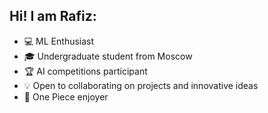 ## Hi! I am Rafiz:   

  
* :computer: ML Enthusiast  
* :mortar_board: Undergraduate student from Moscow
* :trophy: AI competitions participant
* :bulb: Open to collaborating on projects and innovative ideas
* :kiwi_fruit: One Piece enjoyer
